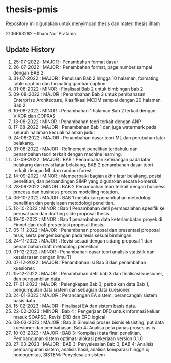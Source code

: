 # thesis-pmis
Repository ini digunakan untuk menyimpan thesis dan materi thesis ilham

2106663282 - Ilham Nur Pratama

## Update History
1. 25-07-2022 : MAJOR : Penambahan format dasar
2. 26-07-2022 : MAJOR : Penambahan format, page number sampai dengan BAB 2
3. 31-07-2022 : MAJOR : Penulisan Bab 2 hingga 10 halaman, formating table caption dan formating gambar caption.
4. 01-08-2022 : MINOR : Finalisasi Bab 2 untuk bimbingan bab 2
5. 09-08-2022 : MAJOR : Penambahan Bab 2 untuk pembahasan Enterprise Architecture, Klasifikasi MCDM sampai dengan 20 halaman Bab 2
6. 10-08-2022 : MINOR : Penambahan 1 halaman Bab 2 terkait dengan VIKOR dan COPRAS
7. 13-08-2022 : MINOR : Penambahan teori terkait dengan ANP
8. 17-08-2022 : MAJOR : Penambahan Bab 1 dan juga watermark pada seluruh halaman kecuali halaman judul
9. 24-08-2022 : MAJOR : Penambahan dasar teori ML dan perubahan latar belakang.
10. 31-08-2022 : MAJOR : Refinement penelitian terdahulu dan penambahan teori terkait dengan machine learning.
11. 07-09-2022 : MAJOR : BAB 1 Penambahan keterangan pada latar belakang dan revisi latar belakang, BAB 2 penambahan dasar teori terkait dengan ML dan random forest.
12. 14-09-2022 : MINOR : Memperbaiki bagian akhir latar belakang, posisi penelitian, dan perbandingan SIMP yang digunakan secara komersil.
13. 28-09-2022 : MINOR : BAB 2 Penambahan teori terkait dengan business process dan business process modelling notation.
14. 06-10-2022 : MAJOR : BAB 1 melakukan penambahan metodologi penelitian dan penjelasan metodologi penelitian.
15. 12-10-2022 : MINOR : Bab 1 Penambahan detil permasalahan spesifik ke perusahaan dan drafting slide proposal thesis.
16. 19-10-2022 : MINOR : Bab 1 penambahan data keterlambatan proyek di Finnet dan draft presentasi proposal thesis.
17. 05-11-2022 : MAJOR : Penambahan proposal dan presentasi proposal tesis, serta pengembangan pada tesis sesuai bimbingan.
18. 24-11-2022 : MAJOR : Revisi sesuai dengan sidang proposal 1 dan penambahan draft metodologi penelitian.
19. 01-12-2022 : MINOR : Penambahan dasar teori analisis statistik dan keselarasan dengan ilmu TI
20. 07-12-2022 : MAJOR : Penambahan isi Bab 3 dan penambahan kuesioner.
21. 15-12-2022 : MAJOR : Penambahan detil bab 3 dan finalisasi kuesioner, dan pengambilan data.
22. 17-01-2023 : MAJOR : Pelengkapan Bab 3, perbaikan data Bab 1, pengumpulan data sistem dan sebagian data kuesioner.
23. 24-01-2023 : MAJOR : Perancangan EA sistem, perancangan sistem basis data
24. 15-02-2023 : MAJOR : Finalisasi EA dan sistem basis data.
25. 22-02-2023 : MINOR : Bab 4 : Pengerjaan DFD untuk informasi keluar masuk SOAPSD, Revisi ERD dan ERD logical
26. 08-03-2023 : MAJOR : Bab 3: Simulasi proses bisnis eksisting, put data kuesioner dan pembahasan, Bab 4: Analisa peta panas proses as is
27. 10-03-2023 : MAJOR : BAB 3: Kompilasi data final penelitian, Pembangunan sistem optimasi alokasi pekerjaan version 0.1.0
28. 27-03-2023 : MAJOR : BAB 3: Penyelesaian Bab 3, BAB 4: Analisis pembangunan sistem, analisis hasil, analisis komparasi hingga uji homogenitas, SISTEM: Penyelesaian sistem